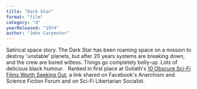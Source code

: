 ```yaml
---
title: "Dark Star"
format: "film"
category: "d"
yearReleased: "1974"
author: "John Carpenter"
---
```

 Satirical space story. The Dark Star has been roaming space  on a mission to destroy 'unstable' planets, but after 20 years  systems are breaking down, and the crew are bored witless. Things go  completely belly-up. Lots of delicious black humour.
  
 Ranked in first place at Goliath's <a href="http://www.goliath.com/movies/10-obscure-sci-fi-films-worth-seeking-out/"> 10 Obscure Sci-Fi Films Worth Seeking Out</a>, a link shared on  Facebook's Anarchism and Science Fiction Forum and on Sci-Fi  Libertarian Socialist.
 